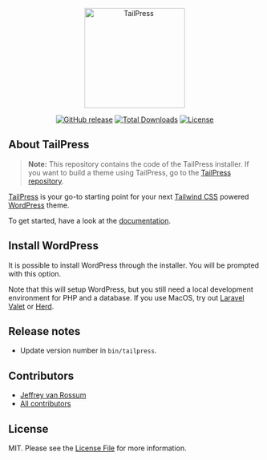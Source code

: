 <p align="center"><a href="https://tailpress.io" target="_blank"><img src="https://raw.githubusercontent.com/tailpress/art/main/logo.svg" width="200" alt="TailPress"></a></p>

<p align="center">
<a href="https://github.com/tailpress/installer/releases/"><img src="https://img.shields.io/github/release/tailpress/installer?include_prereleases=&sort=semver" alt="GitHub release"></a>
<a href="https://packagist.org/packages/installer/tailpress"><img src="https://img.shields.io/packagist/dt/tailpress/installer" alt="Total Downloads"></a>
<a href="#license"><img src="https://img.shields.io/badge/License-MIT-blue" alt="License"></a>
</p>

## About TailPress

> **Note:** This repository contains the code of the TailPress installer. If you want to build a theme using TailPress, go to the [TailPress repository](https://github.com/tailpress/tailpress).

[TailPress](https://tailpress.io) is your go-to starting point for your next [Tailwind CSS](https://tailwindcss.com) powered [WordPress](https://wordpress.org) theme.

To get started, have a look at the [documentation](https://tailpress.io/docs).

## Install WordPress

It is possible to install WordPress through the installer. You will be prompted with this option.

Note that this will setup WordPress, but you still need a local development environment for PHP and a database. If you use MacOS, try out [Laravel Valet](https://laravel.com/docs/11.x/valet) or [Herd](https://herd.laravel.com).

## Release notes

- Update version number in `bin/tailpress`.

## Contributors

- [Jeffrey van Rossum](https://github.com/jeffreyvr)
- [All contributors](https://github.com/tailpress/installer/graphs/contributors)

## License

MIT. Please see the [License File](/LICENSE) for more information.
